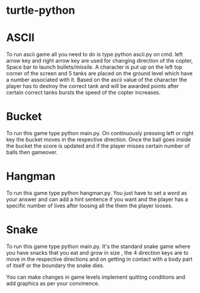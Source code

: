 # turtle-python


# ASCII
To run ascii game all you need to do is type python ascii.py on cmd.
left arrow key and right arrow key are used for changing direction of the copter, Space bar to launch bullets/missile. A character is put up on the left top corner of the screen and 5 tanks are placed on the ground level which have a number associated with it. Based on the ascii value of the character the player has to destroy the correct tank and will be awarded points after certain correct tanks bursts the speed of the copter increases.


# Bucket
To run this game type python main.py.
On continuously pressing left or right key the bucket moves in the respective direction. Once the ball goes inside the bucket the score is updated and if the player misses certain number of balls then gameover.


# Hangman
To run this game type python hangman.py.
You just have to set a word as your answer and can add a hint sentence if you want and the player has a specific number of lives after loosing all the them the player looses.


# Snake 
To run this game type python main.py.
It's the standard snake game where you have snacks that you eat and grow in size , the 4 direction keys are to move in the respective directions and on getting in contact with a body part of itself or the boundary the snake dies. 


You can make changes in game levels implement quitting conditions and add graphics as per your convinence.
